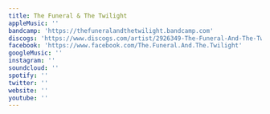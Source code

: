```yaml
---
title: The Funeral & The Twilight
appleMusic: ''
bandcamp: 'https://thefuneralandthetwilight.bandcamp.com'
discogs: 'https://www.discogs.com/artist/2926349-The-Funeral-And-The-Twilight'
facebook: 'https://www.facebook.com/The.Funeral.And.The.Twilight'
googleMusic: ''
instagram: ''
soundcloud: ''
spotify: ''
twitter: ''
website: ''
youtube: ''
---
```

